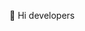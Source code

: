  👋 Hi developers
 
 
 
<!---
Ravi7800-eng/Ravi7800-eng is a ✨ special ✨ repository because its `README.md` (this file) appears on your GitHub profile.
You can click the Preview link to take a look at your changes.
--->

